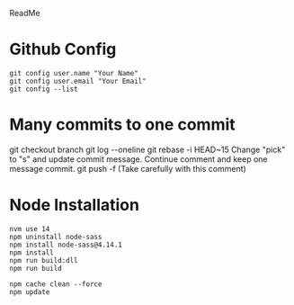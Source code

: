 ReadMe
# Github Config
```
git config user.name "Your Name"
git config user.email "Your Email"
git config --list
```

# Many commits to one commit
git checkout branch
git log --oneline
git rebase -i HEAD~15
Change "pick" to "s" and update commit message.
Continue comment and keep one message commit.
git push -f (Take carefully with this comment)


# Node Installation
```
nvm use 14
npm uninstall node-sass
npm install node-sass@4.14.1
npm install
npm run build:dll
npm run build
```

```
npm cache clean --force
npm update
```